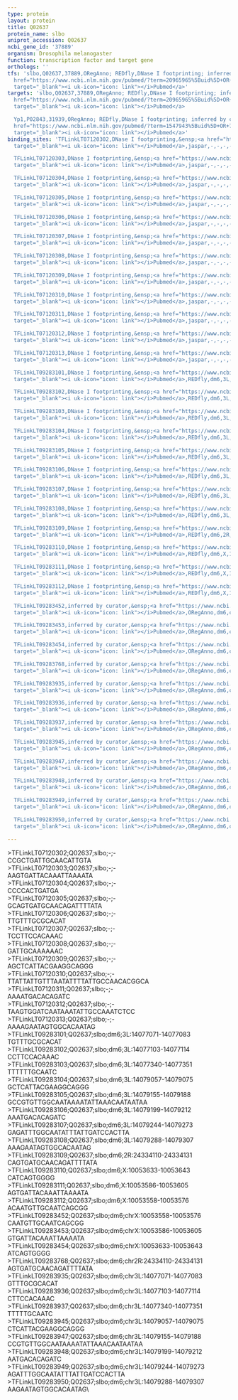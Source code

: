 ```yaml
---
type: protein
layout: protein
title: Q02637
protein_name: slbo
uniprot_accession: Q02637
ncbi_gene_id: '37889'
organism: Drosophila melanogaster
function: transcription factor and target gene
orthologs: ''
tfs: 'slbo,Q02637,37889,ORegAnno; REDfly,DNase I footprinting; inferred by curator,&ensp;<a
  href="https://www.ncbi.nlm.nih.gov/pubmed/?term=20965965%5Buid%5D+OR+26578589%5Buid%5D+OR+1459454%5Buid%5D"
  target="_blank"><i uk-icon="icon: link"></i>Pubmed</a>'
targets: 'slbo,Q02637,37889,ORegAnno; REDfly,DNase I footprinting; inferred by curator,&ensp;<a
  href="https://www.ncbi.nlm.nih.gov/pubmed/?term=20965965%5Buid%5D+OR+26578589%5Buid%5D+OR+1459454%5Buid%5D"
  target="_blank"><i uk-icon="icon: link"></i>Pubmed</a>

  Yp1,P02843,31939,ORegAnno; REDfly,DNase I footprinting; inferred by curator,&ensp;<a
  href="https://www.ncbi.nlm.nih.gov/pubmed/?term=1547943%5Buid%5D+OR+7720712%5Buid%5D+OR+26578589%5Buid%5D+OR+20965965%5Buid%5D"
  target="_blank"><i uk-icon="icon: link"></i>Pubmed</a>'
binding_sites: 'TFLinkLT07120302,DNase I footprinting,&ensp;<a href="https://www.ncbi.nlm.nih.gov/pubmed/?term=15572468%5Buid%5D"
  target="_blank"><i uk-icon="icon: link"></i>Pubmed</a>,jaspar,-,-,-,-,-

  TFLinkLT07120303,DNase I footprinting,&ensp;<a href="https://www.ncbi.nlm.nih.gov/pubmed/?term=15572468%5Buid%5D"
  target="_blank"><i uk-icon="icon: link"></i>Pubmed</a>,jaspar,-,-,-,-,-

  TFLinkLT07120304,DNase I footprinting,&ensp;<a href="https://www.ncbi.nlm.nih.gov/pubmed/?term=15572468%5Buid%5D"
  target="_blank"><i uk-icon="icon: link"></i>Pubmed</a>,jaspar,-,-,-,-,-

  TFLinkLT07120305,DNase I footprinting,&ensp;<a href="https://www.ncbi.nlm.nih.gov/pubmed/?term=15572468%5Buid%5D"
  target="_blank"><i uk-icon="icon: link"></i>Pubmed</a>,jaspar,-,-,-,-,-

  TFLinkLT07120306,DNase I footprinting,&ensp;<a href="https://www.ncbi.nlm.nih.gov/pubmed/?term=15572468%5Buid%5D"
  target="_blank"><i uk-icon="icon: link"></i>Pubmed</a>,jaspar,-,-,-,-,-

  TFLinkLT07120307,DNase I footprinting,&ensp;<a href="https://www.ncbi.nlm.nih.gov/pubmed/?term=15572468%5Buid%5D"
  target="_blank"><i uk-icon="icon: link"></i>Pubmed</a>,jaspar,-,-,-,-,-

  TFLinkLT07120308,DNase I footprinting,&ensp;<a href="https://www.ncbi.nlm.nih.gov/pubmed/?term=15572468%5Buid%5D"
  target="_blank"><i uk-icon="icon: link"></i>Pubmed</a>,jaspar,-,-,-,-,-

  TFLinkLT07120309,DNase I footprinting,&ensp;<a href="https://www.ncbi.nlm.nih.gov/pubmed/?term=15572468%5Buid%5D"
  target="_blank"><i uk-icon="icon: link"></i>Pubmed</a>,jaspar,-,-,-,-,-

  TFLinkLT07120310,DNase I footprinting,&ensp;<a href="https://www.ncbi.nlm.nih.gov/pubmed/?term=15572468%5Buid%5D"
  target="_blank"><i uk-icon="icon: link"></i>Pubmed</a>,jaspar,-,-,-,-,-

  TFLinkLT07120311,DNase I footprinting,&ensp;<a href="https://www.ncbi.nlm.nih.gov/pubmed/?term=15572468%5Buid%5D"
  target="_blank"><i uk-icon="icon: link"></i>Pubmed</a>,jaspar,-,-,-,-,-

  TFLinkLT07120312,DNase I footprinting,&ensp;<a href="https://www.ncbi.nlm.nih.gov/pubmed/?term=15572468%5Buid%5D"
  target="_blank"><i uk-icon="icon: link"></i>Pubmed</a>,jaspar,-,-,-,-,-

  TFLinkLT07120313,DNase I footprinting,&ensp;<a href="https://www.ncbi.nlm.nih.gov/pubmed/?term=15572468%5Buid%5D"
  target="_blank"><i uk-icon="icon: link"></i>Pubmed</a>,jaspar,-,-,-,-,-

  TFLinkLT09283101,DNase I footprinting,&ensp;<a href="https://www.ncbi.nlm.nih.gov/pubmed/?term=7671793;20965965%5Buid%5D"
  target="_blank"><i uk-icon="icon: link"></i>Pubmed</a>,REDfly,dm6,3L,14077071,14077083,NA

  TFLinkLT09283102,DNase I footprinting,&ensp;<a href="https://www.ncbi.nlm.nih.gov/pubmed/?term=7671793;20965965%5Buid%5D"
  target="_blank"><i uk-icon="icon: link"></i>Pubmed</a>,REDfly,dm6,3L,14077103,14077114,NA

  TFLinkLT09283103,DNase I footprinting,&ensp;<a href="https://www.ncbi.nlm.nih.gov/pubmed/?term=7671793;20965965%5Buid%5D"
  target="_blank"><i uk-icon="icon: link"></i>Pubmed</a>,REDfly,dm6,3L,14077340,14077351,NA

  TFLinkLT09283104,DNase I footprinting,&ensp;<a href="https://www.ncbi.nlm.nih.gov/pubmed/?term=7671793;20965965%5Buid%5D"
  target="_blank"><i uk-icon="icon: link"></i>Pubmed</a>,REDfly,dm6,3L,14079057,14079075,NA

  TFLinkLT09283105,DNase I footprinting,&ensp;<a href="https://www.ncbi.nlm.nih.gov/pubmed/?term=7671793;20965965%5Buid%5D"
  target="_blank"><i uk-icon="icon: link"></i>Pubmed</a>,REDfly,dm6,3L,14079155,14079188,NA

  TFLinkLT09283106,DNase I footprinting,&ensp;<a href="https://www.ncbi.nlm.nih.gov/pubmed/?term=7671793;20965965%5Buid%5D"
  target="_blank"><i uk-icon="icon: link"></i>Pubmed</a>,REDfly,dm6,3L,14079199,14079212,NA

  TFLinkLT09283107,DNase I footprinting,&ensp;<a href="https://www.ncbi.nlm.nih.gov/pubmed/?term=7671793;20965965%5Buid%5D"
  target="_blank"><i uk-icon="icon: link"></i>Pubmed</a>,REDfly,dm6,3L,14079244,14079273,NA

  TFLinkLT09283108,DNase I footprinting,&ensp;<a href="https://www.ncbi.nlm.nih.gov/pubmed/?term=7671793;20965965%5Buid%5D"
  target="_blank"><i uk-icon="icon: link"></i>Pubmed</a>,REDfly,dm6,3L,14079288,14079307,NA

  TFLinkLT09283109,DNase I footprinting,&ensp;<a href="https://www.ncbi.nlm.nih.gov/pubmed/?term=1459454;20965965%5Buid%5D"
  target="_blank"><i uk-icon="icon: link"></i>Pubmed</a>,REDfly,dm6,2R,24334110,24334131,NA

  TFLinkLT09283110,DNase I footprinting,&ensp;<a href="https://www.ncbi.nlm.nih.gov/pubmed/?term=1547943;20965965%5Buid%5D"
  target="_blank"><i uk-icon="icon: link"></i>Pubmed</a>,REDfly,dm6,X,10053633,10053643,NA

  TFLinkLT09283111,DNase I footprinting,&ensp;<a href="https://www.ncbi.nlm.nih.gov/pubmed/?term=1547943;20965965%5Buid%5D"
  target="_blank"><i uk-icon="icon: link"></i>Pubmed</a>,REDfly,dm6,X,10053586,10053605,NA

  TFLinkLT09283112,DNase I footprinting,&ensp;<a href="https://www.ncbi.nlm.nih.gov/pubmed/?term=7720712;20965965%5Buid%5D"
  target="_blank"><i uk-icon="icon: link"></i>Pubmed</a>,REDfly,dm6,X,10053558,10053576,NA

  TFLinkLT09283452,inferred by curator,&ensp;<a href="https://www.ncbi.nlm.nih.gov/pubmed/?term=7720712%5Buid%5D"
  target="_blank"><i uk-icon="icon: link"></i>Pubmed</a>,ORegAnno,dm6,chrX,10053558,10053576,+

  TFLinkLT09283453,inferred by curator,&ensp;<a href="https://www.ncbi.nlm.nih.gov/pubmed/?term=1547943%5Buid%5D"
  target="_blank"><i uk-icon="icon: link"></i>Pubmed</a>,ORegAnno,dm6,chrX,10053586,10053605,+

  TFLinkLT09283454,inferred by curator,&ensp;<a href="https://www.ncbi.nlm.nih.gov/pubmed/?term=1547943%5Buid%5D"
  target="_blank"><i uk-icon="icon: link"></i>Pubmed</a>,ORegAnno,dm6,chrX,10053633,10053643,+

  TFLinkLT09283768,inferred by curator,&ensp;<a href="https://www.ncbi.nlm.nih.gov/pubmed/?term=1459454%5Buid%5D"
  target="_blank"><i uk-icon="icon: link"></i>Pubmed</a>,ORegAnno,dm6,chr2R,24334110,24334131,+

  TFLinkLT09283935,inferred by curator,&ensp;<a href="https://www.ncbi.nlm.nih.gov/pubmed/?term=7671793%5Buid%5D"
  target="_blank"><i uk-icon="icon: link"></i>Pubmed</a>,ORegAnno,dm6,chr3L,14077071,14077083,+

  TFLinkLT09283936,inferred by curator,&ensp;<a href="https://www.ncbi.nlm.nih.gov/pubmed/?term=7671793%5Buid%5D"
  target="_blank"><i uk-icon="icon: link"></i>Pubmed</a>,ORegAnno,dm6,chr3L,14077103,14077114,+

  TFLinkLT09283937,inferred by curator,&ensp;<a href="https://www.ncbi.nlm.nih.gov/pubmed/?term=7671793%5Buid%5D"
  target="_blank"><i uk-icon="icon: link"></i>Pubmed</a>,ORegAnno,dm6,chr3L,14077340,14077351,+

  TFLinkLT09283945,inferred by curator,&ensp;<a href="https://www.ncbi.nlm.nih.gov/pubmed/?term=7671793%5Buid%5D"
  target="_blank"><i uk-icon="icon: link"></i>Pubmed</a>,ORegAnno,dm6,chr3L,14079057,14079075,+

  TFLinkLT09283947,inferred by curator,&ensp;<a href="https://www.ncbi.nlm.nih.gov/pubmed/?term=7671793%5Buid%5D"
  target="_blank"><i uk-icon="icon: link"></i>Pubmed</a>,ORegAnno,dm6,chr3L,14079155,14079188,+

  TFLinkLT09283948,inferred by curator,&ensp;<a href="https://www.ncbi.nlm.nih.gov/pubmed/?term=7671793%5Buid%5D"
  target="_blank"><i uk-icon="icon: link"></i>Pubmed</a>,ORegAnno,dm6,chr3L,14079199,14079212,+

  TFLinkLT09283949,inferred by curator,&ensp;<a href="https://www.ncbi.nlm.nih.gov/pubmed/?term=7671793%5Buid%5D"
  target="_blank"><i uk-icon="icon: link"></i>Pubmed</a>,ORegAnno,dm6,chr3L,14079244,14079273,+

  TFLinkLT09283950,inferred by curator,&ensp;<a href="https://www.ncbi.nlm.nih.gov/pubmed/?term=7671793%5Buid%5D"
  target="_blank"><i uk-icon="icon: link"></i>Pubmed</a>,ORegAnno,dm6,chr3L,14079288,14079307,+'

---
```

\>TFLinkLT07120302;Q02637;slbo;-;-\CCGCTGATTGCAACATTGTA\\>TFLinkLT07120303;Q02637;slbo;-;-\AAGTGATTACAAATTAAAATA\\>TFLinkLT07120304;Q02637;slbo;-;-\CCCCACTGATGA\\>TFLinkLT07120305;Q02637;slbo;-;-\GCAGTGATGCAACAGATTTTATA\\>TFLinkLT07120306;Q02637;slbo;-;-\TTGTTTGCGCACAT\\>TFLinkLT07120307;Q02637;slbo;-;-\TCCTTCCACAAAC\\>TFLinkLT07120308;Q02637;slbo;-;-\GATTGCAAAAAAC\\>TFLinkLT07120309;Q02637;slbo;-;-\AGCTCATTACGAAGGCAGGG\\>TFLinkLT07120310;Q02637;slbo;-;-\TTATTATTGTTTAATATTTTATTGCCAACACGGCA\\>TFLinkLT07120311;Q02637;slbo;-;-\AAAATGACACAGATC\\>TFLinkLT07120312;Q02637;slbo;-;-\TAAGTGGATCAATAAATATTGCCAAATCTCC\\>TFLinkLT07120313;Q02637;slbo;-;-\AAAAGAATAGTGGCACAATAG\\>TFLinkLT09283101;Q02637;slbo;dm6;3L:14077071-14077083\TGTTTGCGCACAT\\>TFLinkLT09283102;Q02637;slbo;dm6;3L:14077103-14077114\CCTTCCACAAAC\\>TFLinkLT09283103;Q02637;slbo;dm6;3L:14077340-14077351\TTTTTTGCAATC\\>TFLinkLT09283104;Q02637;slbo;dm6;3L:14079057-14079075\GCTCATTACGAAGGCAGGG\\>TFLinkLT09283105;Q02637;slbo;dm6;3L:14079155-14079188\GCCGTGTTGGCAATAAAATATTAAACAATAATAA\\>TFLinkLT09283106;Q02637;slbo;dm6;3L:14079199-14079212\AAATGACACAGATC\\>TFLinkLT09283107;Q02637;slbo;dm6;3L:14079244-14079273\GAGATTTGGCAATATTTATTGATCCACTTA\\>TFLinkLT09283108;Q02637;slbo;dm6;3L:14079288-14079307\AAAGAATAGTGGCACAATAG\\>TFLinkLT09283109;Q02637;slbo;dm6;2R:24334110-24334131\CAGTGATGCAACAGATTTTATA\\>TFLinkLT09283110;Q02637;slbo;dm6;X:10053633-10053643\CATCAGTGGGG\\>TFLinkLT09283111;Q02637;slbo;dm6;X:10053586-10053605\AGTGATTACAAATTAAAATA\\>TFLinkLT09283112;Q02637;slbo;dm6;X:10053558-10053576\ACAATGTTGCAATCAGCGG\\>TFLinkLT09283452;Q02637;slbo;dm6;chrX:10053558-10053576\CAATGTTGCAATCAGCGG\\>TFLinkLT09283453;Q02637;slbo;dm6;chrX:10053586-10053605\GTGATTACAAATTAAAATA\\>TFLinkLT09283454;Q02637;slbo;dm6;chrX:10053633-10053643\ATCAGTGGGG\\>TFLinkLT09283768;Q02637;slbo;dm6;chr2R:24334110-24334131\AGTGATGCAACAGATTTTATA\\>TFLinkLT09283935;Q02637;slbo;dm6;chr3L:14077071-14077083\GTTTGCGCACAT\\>TFLinkLT09283936;Q02637;slbo;dm6;chr3L:14077103-14077114\CTTCCACAAAC\\>TFLinkLT09283937;Q02637;slbo;dm6;chr3L:14077340-14077351\TTTTTGCAATC\\>TFLinkLT09283945;Q02637;slbo;dm6;chr3L:14079057-14079075\CTCATTACGAAGGCAGGG\\>TFLinkLT09283947;Q02637;slbo;dm6;chr3L:14079155-14079188\CCGTGTTGGCAATAAAATATTAAACAATAATAA\\>TFLinkLT09283948;Q02637;slbo;dm6;chr3L:14079199-14079212\AATGACACAGATC\\>TFLinkLT09283949;Q02637;slbo;dm6;chr3L:14079244-14079273\AGATTTGGCAATATTTATTGATCCACTTA\\>TFLinkLT09283950;Q02637;slbo;dm6;chr3L:14079288-14079307\AAGAATAGTGGCACAATAG\